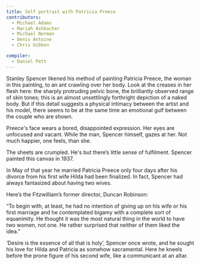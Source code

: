 ```yaml
---
title: Self portrait with Patricia Preece
contributors:
  - Michael Adams
  - Mariah Ashbacher
  - Michael Norman
  - Denis Antoine
  - Chris Gibbon

compiler:
  - Daniel Pett
---
```


Stanley Spencer likened his method of painting Patricia Preece, the woman in this painting, to an ant crawling over her body. Look at the creases in her flesh here: the sharply protruding pelvic bone, the brilliantly observed range of skin tones; this is an almost unsettlingly forthright depiction of a naked body. But if this detail suggests a physical intimacy between the artist and his model, there seems to be at the same time an emotional gulf between the couple who are shown.

Preece's face wears a bored, disappointed expression. Her eyes are unfocused and vacant. While the man, Spencer himself, gazes at her. Not much happier, one feels, than she.

The sheets are crumpled. He's but there’s little sense of fulfilment. Spencer painted this canvas in 1937.

In May of that year he married Patricia Preece only four days after his divorce from his first wife Hilda had been finalized. In fact, Spencer had always fantasized about having two wives.

Here’s the Fitzwilliam’s former director, Duncan Robinson:

“To begin with, at least, he had no intention of giving up on his wife or his first marriage and he contemplated bigamy with a complete sort of equanimity. He thought it was the most natural thing in the world to have two women, not one. He rather surprised that neither of them liked the idea.”

‘Desire is the essence of all that is holy’, Spencer once wrote, and he sought
his love for Hilda and Patricia as somehow sacramental. Here he kneels before the prone figure of his second wife, like a communicant at an altar.
